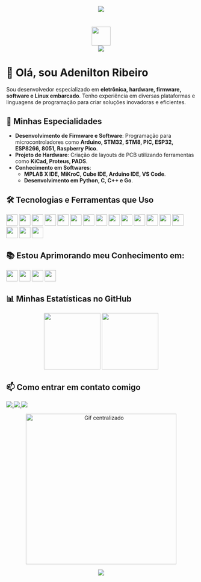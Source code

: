 <!-- Rodapé -->
<p align='center'>
    <img src="https://capsule-render.vercel.app/api?type=waving&height=150&color=4A90E2&reversal=false&fontColor=FFFFFF&animation=fadeIn&fontSize=30&fontAlignY=40&fontAlign=50"/>
</p>

<h1 align="center">
    <img width="50" src="https://simpleicons.vercel.app/github/FFFFFF" />
    <br>
    <img src="https://readme-typing-svg.herokuapp.com/?font=Righteous&size=20&center=true&vCenter=true&color=FFFFFF&width=300&height=40&duration=5000&lines=Olá%21+Eu+sou+Adenilton+Ribeiro%21;" />
</h1>

# 👋 Olá, sou Adenilton Ribeiro

Sou desenvolvedor especializado em **eletrônica, hardware, firmware, software e Linux embarcado**. Tenho experiência em diversas plataformas e linguagens de programação para criar soluções inovadoras e eficientes.

## 🚀 Minhas Especialidades

- **Desenvolvimento de Firmware e Software**: Programação para microcontroladores como **Arduino, STM32, STM8, PIC, ESP32, ESP8266, 8051, Raspberry Pico**.
- **Projeto de Hardware**: Criação de layouts de PCB utilizando ferramentas como **KiCad, Proteus, PADS**.
- **Conhecimento em Softwares**:
  - **MPLAB X IDE, MiKroC, Cube IDE, Arduino IDE, VS Code**.
  - **Desenvolvimento em Python, C, C++ e Go**.

## 🛠️ Tecnologias e Ferramentas que Uso

<p align="left">
  <code><img height="30" src="https://img.shields.io/badge/Arduino-00979D?style=for-the-badge&logo=arduino&logoColor=white"></code>
  <code><img height="30" src="https://img.shields.io/badge/AVR-003F6C?style=for-the-badge&logo=atmel&logoColor=white"></code>
  <code><img height="30" src="https://img.shields.io/badge/8051-00599C?style=for-the-badge&logo=none&logoColor=white"></code>
  <code><img height="30" src="https://img.shields.io/badge/Nordic-003B5C?style=for-the-badge&logo=nordicsemiconductor&logoColor=white"></code>
  <code><img height="30" src="https://img.shields.io/badge/STM32-03234B?style=for-the-badge&logo=stmicroelectronics&logoColor=white"></code>
  <code><img height="30" src="https://img.shields.io/badge/PIC-003A70?style=for-the-badge&logo=microchip&logoColor=white"></code>
  <code><img height="30" src="https://img.shields.io/badge/ESP32-000000?style=for-the-badge&logo=espressif&logoColor=white"></code>
  <code><img height="30" src="https://img.shields.io/badge/ESP8266-0066FF?style=for-the-badge&logo=espressif&logoColor=white"></code>
  <code><img height="30" src="https://img.shields.io/badge/Raspberry%20Pico-A22846?style=for-the-badge&logo=raspberrypi&logoColor=white"></code>
  <code><img height="30" src="https://img.shields.io/badge/KiCad-314477?style=for-the-badge&logo=kicad&logoColor=white"></code>
  <code><img height="30" src="https://img.shields.io/badge/Proteus-0075A8?style=for-the-badge&logoColor=white"></code>
  <code><img height="30" src="https://img.shields.io/badge/PADS%20PCB%20Design-005495?style=for-the-badge&logoColor=white"></code>
  <code><img height="30" src="https://img.shields.io/badge/EasyEDA-00A4E6?style=for-the-badge&logo=easyeda&logoColor=white"></code>
  <code><img height="30" src="https://img.shields.io/badge/Python-3776AB?style=for-the-badge&logo=python&logoColor=white"></code>
  <code><img height="30" src="https://img.shields.io/badge/C-00599C?style=for-the-badge&logo=c&logoColor=white"></code>
  <code><img height="30" src="https://img.shields.io/badge/C++-00599C?style=for-the-badge&logo=c%2B%2B&logoColor=white"></code>
  <code><img height="30" src="https://img.shields.io/badge/Go-00ADD8?style=for-the-badge&logo=go&logoColor=white"></code>
</p>

## 📚 Estou Aprimorando meu Conhecimento em:

<p align="left">
  <code><img height="30" src="https://img.shields.io/badge/Linux-333333?style=for-the-badge&logo=linux&logoColor=white"></code>
  <code><img height="30" src="https://img.shields.io/badge/FreeRTOS-0096D6?style=for-the-badge&logo=freertos&logoColor=white"></code>
  <code><img height="30" src="https://img.shields.io/badge/ESP--IDF-FF6600?style=for-the-badge&logo=espressif&logoColor=white"></code>
  <code><img height="30" src="https://img.shields.io/badge/MicroPython-2C3E50?style=for-the-badge&logo=micropython&logoColor=white"></code>
</p>

## 📊 Minhas Estatísticas no GitHub

<p align="center">
  <img height="150em" src="https://github-readme-stats.vercel.app/api?username=AdeniltonR&count_private=true&include_all_commits=true&show_icons=true&theme=github-dark&rank_icon=github&hide_border=false&show_owner=true"/>
  <img height="150em" src="https://github-readme-stats.vercel.app/api/top-langs/?username=AdeniltonR&theme=github-dark&hide_border=false&layout=compact"/>
</p>

## 📫 Como entrar em contato comigo

<p align="left">
  <a href="mailto:adeniltonribeiro.r4@gmail.com" alt="Gmail">
    <img src="https://img.shields.io/badge/-Gmail-FF0000?style=flat-square&labelColor=FF0000&logo=gmail&logoColor=white&link=mailto:adeniltonribeiro.r4@gmail.com"/>
  </a>
  <a href="https://www.linkedin.com/in/adenilton-ribeiro-92551b156" alt="LinkedIn">
    <img src="https://img.shields.io/badge/-Linkedin-0e76a8?style=flat-square&logo=Linkedin&logoColor=white&link=https://www.linkedin.com/in/adenilton-ribeiro-92551b156/"/>
  </a>
  <a href="https://www.instagram.com/adenilton_ribeiro4" alt="Instagram">
    <img src="https://img.shields.io/badge/-Instagram-DF0174?style=flat-square&labelColor=DF0174&logo=instagram&logoColor=white&link=https://www.instagram.com/adenilton_ribeiro4/"/>
  </a>
</p>

<p align="center">
  <img src="https://art.pixilart.com/sr21df2b5d71d4e.gif" width="400px" alt="Gif centralizado">
</p>

<!-- Rodapé -->
<p align='center'>
    <img src="https://capsule-render.vercel.app/api?type=waving&height=130&color=4A90E2&text=Obrigado%20por%20visitar!&reversal=false&fontColor=FFFFFF&animation=fadeIn&fontSize=30&fontAlignY=40&fontAlign=50&section=footer"/>
</p>

